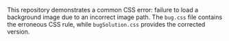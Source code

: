 This repository demonstrates a common CSS error: failure to load a background image due to an incorrect image path. The `bug.css` file contains the erroneous CSS rule, while `bugSolution.css` provides the corrected version.